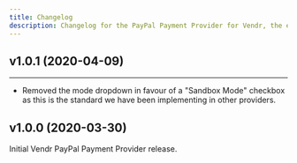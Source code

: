 ```yaml
---
title: Changelog
description: Changelog for the PayPal Payment Provider for Vendr, the eCommerce solution for Umbraco v8+
---
```


## v1.0.1 (2020-04-09) 
--- 

<changelog>
<changelog-group category="Breaking">  

    
* Removed the mode dropdown in favour of a "Sandbox Mode" checkbox as this is the standard we have been implementing in other providers.


</changelog-group>
</changelog>

## v1.0.0 (2020-03-30) 
Initial Vendr PayPal Payment Provider release.